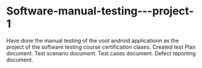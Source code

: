 # Software-manual-testing---project-1

Have done the manual testing of the voot android applicationn as the project of the software testing course certification clases.
Created test Plan document.
Test scenario document.
Test cases document.
Defect reporting document.
